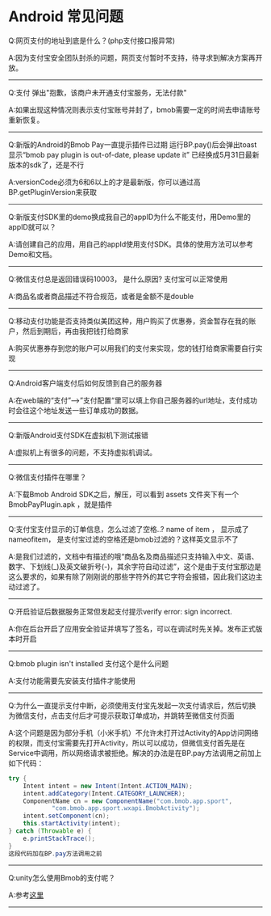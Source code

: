 # Android 常见问题

Q:网页支付的地址到底是什么？(php支付接口报异常)

A:因为支付宝安全团队封杀的问题，网页支付暂时不支持，待寻求到解决方案再开放。

---

Q:支付 弹出"抱歉，该商户未开通支付宝服务，无法付款"

A:如果出现这种情况则表示支付宝账号并封了，bmob需要一定的时间去申请账号重新恢复。

---

Q:新版的Android的Bmob Pay一直提示插件已过期
运行BP.pay()后会弹出toast显示“bmob pay plugin is out-of-date, please update it”
已经换成5月31日最新版本的sdk了，还是不行

A:versionCode必须为6和6以上的才是最新版，你可以通过高BP.getPluginVersion来获取

---

Q:新版支付SDK里的demo换成我自己的appID为什么不能支付，用Demo里的appID就可以？

A:请创建自己的应用，用自己的appId使用支付SDK。具体的使用方法可以参考Demo和文档。

---

Q:微信支付总是返回错误码10003， 是什么原因? 支付宝可以正常使用

A:商品名或者商品描述不符合规范，或者是金额不是double

---

Q:移动支付功能是否支持类似美团这种，用户购买了优惠券，资金暂存在我的账户，然后到期后，再由我把钱打给商家

A:购买优惠券存到您的账户可以用我们的支付来实现，您的钱打给商家需要自行实现

---

Q:Android客户端支付后如何反馈到自己的服务器

A:在web端的“支付”-->”支付配置“里可以填上你自己服务器的url地址，支付成功时会往这个地址发送一些订单成功的数据。

---

Q:新版Android支付SDK在虚拟机下测试报错

A:虚拟机上有很多的问题，不支持虚拟机调试。


---

Q:微信支付插件在哪里？

A:下载Bmob Android SDK之后，解压，可以看到 assets 文件夹下有一个 BmobPayPlugin.apk ，就是插件

---

Q:支付宝支付显示的订单信息，怎么过滤了空格..?
name of item ， 显示成了 nameofitem， 是支付宝过滤的空格还是bmob过滤的？这样英文显示不了

A:是我们过滤的，文档中有描述的哦“商品名及商品描述只支持输入中文、英语、数字、下划线(_)及英文破折号(-)，其余字符自动过滤”，这个是由于支付宝那边是这么要求的，如果有除了刚刚说的那些字符外的其它字符会报错，因此我们这边主动过滤了。


---

Q:开启验证后数据服务正常但发起支付提示verify error: sign incorrect.

A:你在后台开启了应用安全验证并填写了签名，可以在调试时先关掉。发布正式版本时开启

---

Q:bmob plugin isn't installed 支付这个是什么问题

A:支付功能需要先安装支付插件才能使用

---

Q:为什么一直提示支付中断，必须使用支付宝先发起一次支付请求后，然后切换为微信支付，点击支付后才可提示获取订单成功，并跳转至微信支付页面

A:这个问题是因为部分手机（小米手机）不允许未打开过Activity的App访问网络的权限，而支付宝需要先打开Activity，所以可以成功，但微信支付首先是在Service中调用，所以网络请求被拒绝。解决的办法是在BP.pay方法调用之前加上如下代码：
```java
try {
	Intent intent = new Intent(Intent.ACTION_MAIN);
	intent.addCategory(Intent.CATEGORY_LAUNCHER);
	ComponentName cn = new ComponentName("com.bmob.app.sport",
			"com.bmob.app.sport.wxapi.BmobActivity");
	intent.setComponent(cn);
	this.startActivity(intent);
} catch (Throwable e) {
	e.printStackTrace();
}
这段代码加在BP.pay方法调用之前
```
---

Q:unity怎么使用Bmob的支付呢？

A:参考[这里](http://blog.csdn.net/qq_33747722/article/details/53408000)

---
